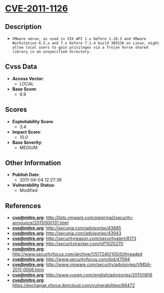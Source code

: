 
# [CVE-2011-1126](http://lists.vmware.com/pipermail/security-announce/2011/000131.html)

## Description

- `VMware vmrun, as used in VIX API 1.x before 1.10.3 and VMware Workstation 6.5.x and 7.x before 7.1.4 build 385536 on Linux, might allow local users to gain privileges via a Trojan horse shared library in an unspecified directory.`

## Cvss Data

- **Access Vector**:
  - LOCAL
- **Base Score**:
  - 6.9

## Scores

- **Exploitability Score**:
  - 3.4
- **Impact Score**:
  - 10.0
- **Base Severity**:
  - MEDIUM

## Other Information

- **Publish Date**:
  - 2011-04-04 12:27:38
- **Vulnerability Status**:
  - Modified

## References

- **cve@mitre.org**: http://lists.vmware.com/pipermail/security-announce/2011/000131.html
- **cve@mitre.org**: http://secunia.com/advisories/43885
- **cve@mitre.org**: http://secunia.com/advisories/43943
- **cve@mitre.org**: http://securityreason.com/securityalert/8173
- **cve@mitre.org**: http://securitytracker.com/id?1025270
- **cve@mitre.org**: http://www.securityfocus.com/archive/1/517240/100/0/threaded
- **cve@mitre.org**: http://www.securityfocus.com/bid/47094
- **cve@mitre.org**: http://www.vmware.com/security/advisories/VMSA-2011-0006.html
- **cve@mitre.org**: http://www.vupen.com/english/advisories/2011/0816
- **cve@mitre.org**: https://exchange.xforce.ibmcloud.com/vulnerabilities/66472
